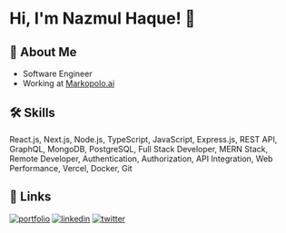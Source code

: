 # Hi, I'm Nazmul Haque! 👋


## 🚀 About Me

 - Software Engineer 
 - Working at [Markopolo.ai]((https://www.markopolo.ai/))




## 🛠 Skills
React.js, Next.js, Node.js, TypeScript, JavaScript, Express.js, REST API, GraphQL, MongoDB, PostgreSQL, Full Stack Developer, MERN Stack, Remote Developer, Authentication, Authorization, API Integration, Web Performance, Vercel, Docker, Git


## 🔗 Links
[![portfolio](https://img.shields.io/badge/my_portfolio-000?style=for-the-badge&logo=ko-fi&logoColor=white)](https://dev-nazu.netlify.app)
[![linkedin](https://img.shields.io/badge/linkedin-0A66C2?style=for-the-badge&logo=linkedin&logoColor=white)](https://www.linkedin.com/in/bpinazmul18/)
[![twitter](https://img.shields.io/badge/twitter-1DA1F2?style=for-the-badge&logo=twitter&logoColor=white)](https://twitter.com/devnazmul20)

